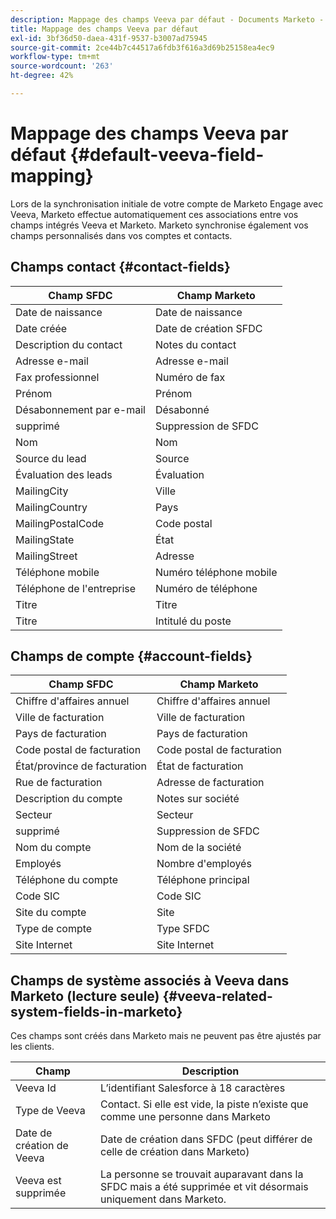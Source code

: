 ```yaml
---
description: Mappage des champs Veeva par défaut - Documents Marketo - Documentation du produit
title: Mappage des champs Veeva par défaut
exl-id: 3bf36d50-daea-431f-9537-b3007ad75945
source-git-commit: 2ce44b7c44517a6fdb3f616a3d69b25158ea4ec9
workflow-type: tm+mt
source-wordcount: '263'
ht-degree: 42%

---
```


# Mappage des champs Veeva par défaut {#default-veeva-field-mapping}

Lors de la synchronisation initiale de votre compte de Marketo Engage avec Veeva, Marketo effectue automatiquement ces associations entre vos champs intégrés Veeva et Marketo. Marketo synchronise également vos champs personnalisés dans vos comptes et contacts.

## Champs contact {#contact-fields}

<table>
  <colgroup>
    <col/>
    <col/>
  </colgroup>
  <thead>
    <tr>
      <th>Champ SFDC</th>
      <th>Champ Marketo</th>
    </tr>
  </thead>
  <tbody>
    <tr>
      <td>Date de naissance</td>
      <td>Date de naissance</td>
    </tr>
    <tr>
      <td>Date créée</td>
      <td>Date de création SFDC</td>
    </tr>
    <tr>
      <td>Description du contact</td>
      <td>Notes du contact</td>
    </tr>
    <tr>
      <td>Adresse e-mail</td>
      <td>Adresse e-mail</td>
    </tr>
    <tr>
      <td>Fax professionnel</td>
      <td>Numéro de fax</td>
    </tr>
    <tr>
      <td>Prénom</td>
      <td>Prénom</td>
    </tr>
    <tr>
      <td>Désabonnement par e-mail</td>
      <td>Désabonné</td>
    </tr>
    <tr>
      <td>supprimé</td>
      <td>Suppression de SFDC</td>
    </tr>
    <tr>
      <td>Nom</td>
      <td>Nom</td>
    </tr>
    <tr>
      <td>Source du lead</td>
      <td>Source</td>
    </tr>
    <tr>
      <td>Évaluation des leads</td>
      <td>Évaluation</td>
    </tr>
    <tr>
      <td>MailingCity</td>
      <td>Ville</td>
    </tr>
    <tr>
      <td>MailingCountry</td>
      <td>Pays</td>
    </tr>
    <tr>
      <td>MailingPostalCode</td>
      <td>Code postal</td>
    </tr>
    <tr>
      <td>MailingState</td>
      <td>État</td>
    </tr>
    <tr>
      <td>MailingStreet</td>
      <td>Adresse</td>
    </tr>
    <tr>
      <td>Téléphone mobile</td>
      <td>Numéro téléphone mobile</td>
    </tr>
    <tr>
      <td>Téléphone de l'entreprise
</td>
      <td>Numéro de téléphone</td>
    </tr>
    <tr>
      <td>Titre</td>
      <td>Titre</td>
    </tr>
    <tr>
      <td>Titre</td>
      <td>Intitulé du poste</td>
    </tr>
  </tbody>
</table>

## Champs de compte {#account-fields}

<table>
  <colgroup>
    <col/>
    <col/>
  </colgroup>
  <thead>
    <tr>
      <th>Champ SFDC</th>
      <th>Champ Marketo</th>
    </tr>
  </thead>
  <tbody>
    <tr>
      <td>Chiffre d'affaires annuel</td>
      <td>Chiffre d'affaires annuel</td>
    </tr>
    <tr>
      <td>Ville de facturation</td>
      <td>Ville de facturation</td>
    </tr>
    <tr>
      <td>Pays de facturation</td>
      <td>Pays de facturation</td>
    </tr>
    <tr>
      <td>Code postal de facturation</td>
      <td>Code postal de facturation</td>
    </tr>
    <tr>
      <td>État/province de facturation</td>
      <td>État de facturation</td>
    </tr>
    <tr>
      <td>Rue de facturation</td>
      <td>Adresse de facturation</td>
    </tr>
    <tr>
      <td>Description du compte</td>
      <td>Notes sur société</td>
    </tr>
    <tr>
      <td>Secteur</td>
      <td>Secteur</td>
    </tr>
    <tr>
      <td>supprimé</td>
      <td>Suppression de SFDC</td>
    </tr>
    <tr>
      <td>Nom du compte</td>
      <td>Nom de la société</td>
    </tr>
    <tr>
      <td>Employés</td>
      <td>Nombre d'employés</td>
    </tr>
    <tr>
      <td>Téléphone du compte</td>
      <td>Téléphone principal</td>
    </tr>
    <tr>
      <td>Code SIC</td>
      <td>Code SIC</td>
    </tr>
    <tr>
      <td>Site du compte</td>
      <td>Site</td>
    </tr>
    <tr>
      <td>Type de compte</td>
      <td>Type SFDC</td>
    </tr>
    <tr>
      <td>Site Internet</td>
      <td>Site Internet</td>
    </tr>
  </tbody>
</table>

## Champs de système associés à Veeva dans Marketo (lecture seule) {#veeva-related-system-fields-in-marketo}

Ces champs sont créés dans Marketo mais ne peuvent pas être ajustés par les clients.

<table>
  <colgroup>
    <col/>
    <col/>
  </colgroup>
  <thead>
    <tr>
      <th>Champ</th>
      <th>Description</th>
    </tr>
  </thead>
  <tbody>
    <tr>
      <td>Veeva Id</td>
      <td>L’identifiant Salesforce à 18 caractères</td>
    </tr>
    <tr>
      <td>Type de Veeva</td>
      <td>Contact. Si elle est vide, la piste n’existe que comme une personne dans Marketo</td>
    </tr>
    <tr>
      <td>Date de création de Veeva</td>
      <td>Date de création dans SFDC (peut différer de celle de création dans Marketo)</td>
    </tr>
    <tr>
      <td>Veeva est supprimée</td>
      <td>La personne se trouvait auparavant dans la SFDC mais a été supprimée et vit désormais uniquement dans Marketo.</td>
    </tr>
  </tbody>
</table>
